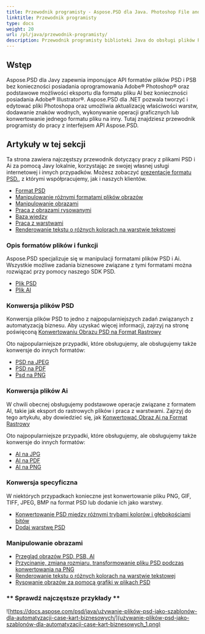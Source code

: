 ```yaml
---
title: Przewodnik programisty - Aspose.PSD dla Java. Photoshop File and Illustrator file Manipulation API
linktitle: Przewodnik programisty
type: docs
weight: 20
url: /pl/java/przewodnik-programisty/
description: Przewodnik programisty biblioteki Java do obsługi plików PSD Photoshop, który wyjaśnia, jak korzystać z Javy do pracy z plikami PSD i Ai lokalnie, za pośrednictwem własnej usługi internetowej lub w innych przypadkach.
---
```


## **Wstęp**

Aspose.PSD dla Javy zapewnia imponujące API formatów plików PSD i PSB bez konieczności posiadania oprogramowania Adobe® Photoshop® oraz podstawowe możliwości eksportu dla formatu pliku AI bez konieczności posiadania Adobe® Illustrator®. Aspose.PSD dla .NET pozwala tworzyć i edytować pliki Photoshopa oraz umożliwia aktualizację właściwości warstw, dodawanie znaków wodnych, wykonywanie operacji graficznych lub konwertowanie jednego formatu pliku na inny. Tutaj znajdziesz przewodnik programisty do pracy z interfejsem API Aspose.PSD.

## **Artykuły w tej sekcji**
Ta strona zawiera najczęstszy przewodnik dotyczący pracy z plikami PSD i Ai za pomocą Javy lokalnie, korzystając ze swojej własnej usługi internetowej i innych przypadków. Możesz zobaczyć [prezentacje formatu PSD.](/psd/pl/java/pokazy/), z którymi współpracujemy, jak i naszych klientów.

- [Format PSD](/psd/pl/java/format-psd)
- [Manipulowanie różnymi formatami plików obrazów](/psd/pl/java/manipulowanie-roznymi-formatami-plikow-obrazow/)
- [Manipulowanie obrazami](/psd/pl/java/manipulowanie-obrazami/)
- [Praca z obrazami rysowanymi](/psd/pl/java/praca-z-obrazami-rysowanymi/)
- [Baza wiedzy](/psd/pl/java/baza-wiedzy/)
- [Praca z warstwami](/psd/pl/java/praca-z-warstwami/)
- [Renderowanie tekstu o różnych kolorach na warstwie tekstowej](/psd/pl/java/renderowanie-tekstu-o-roznych-kolorach-na-warstwie-tekstowej/)

### **Opis formatów plików i funkcji**
Aspose.PSD specjalizuje się w manipulacji formatami plików PSD i Ai. Wszystkie możliwe zadania biznesowe związane z tymi formatami można rozwiązać przy pomocy naszego SDK PSD.

- [Plik PSD](/psd/pl/psd-plik/)
- [Plik AI](/psd/pl/ai-format-adobe-illustrator/)

### **Konwersja plików PSD**
Konwersja plików PSD to jedno z najpopularniejszych zadań związanych z automatyzacją biznesu. Aby uzyskać więcej informacji, zajrzyj na stronę poświęconą [Konwertowaniu Obrazu PSD na Format Rastrowy](/psd/pl/java/konwertowanie-obrazu-psd-na-format-rastrowy/)

Oto najpopularniejsze przypadki, które obsługujemy, ale obsługujemy także konwersje do innych formatów:

- [PSD na JPEG](/psd/pl/java/konwersja/psd-na-jpg/)
- [PSD na PDF](/psd/pl/java/konwersja/psd-na-pdf/)
- [Psd na PNG](/psd/pl/java/konwersja/psd-na-png/)

### **Konwersja plików Ai**
W chwili obecnej obsługujemy podstawowe operacje związane z formatem AI, takie jak eksport do rastrowych plików i praca z warstwami. Zajrzyj do tego artykułu, aby dowiedzieć się, jak [Konwertować Obraz Ai na Format Rastrowy](/psd/pl/java/manipulacja-plikami-ai/)

Oto najpopularniejsze przypadki, które obsługujemy, ale obsługujemy także konwersje do innych formatów:

- [AI na JPG](/psd/pl/java/konwersja/ai-na-jpg/)
- [AI na PDF](/psd/pl/java/konwersja/ai-na-pdf/)
- [AI na PNG](/psd/pl/java/konwersja/ai-na-png/)

### **Konwersja specyficzna**
W niektórych przypadkach konieczne jest konwertowanie pliku PNG, GIF, TIFF, JPEG, BMP na format PSD lub dodanie ich jako warstwy.

- [Konwertowanie PSD między różnymi trybami kolorów i głębokościami bitów](/psd/pl/java/glebokosc-bitow-kolorow-tryb-konwersji/)
- [Dodaj warstwę PSD](/psd/pl/java/dodawanie-warstwy-z-pliku-do-edycji/)

### **Manipulowanie obrazami**
- [Przegląd obrazów PSD, PSB, AI](/psd/pl/java/aktualizowanie-plikow-psd-psb-z-javą/)
- [Przycinanie, zmiana rozmiaru, transformowanie pliku PSD podczas konwertowania na PNG](/psd/pl/java/manipulacja-warstwami-psd/)
- [Renderowanie tekstu o różnych kolorach na warstwie tekstowej](/psd/pl/java/praca-z-obrazami-rysowanymi/)
- [Rysowanie obrazów za pomocą grafiki w plikach PSD](/psd/pl/java/api-graficzne/)
  
### ** Sprawdź najczęstsze przykłady **

![https://docs.aspose.com/psd/java/używanie-plików-psd-jako-szablonów-dla-automatyzacji-case-kart-biznesowych/](używanie-plików-psd-jako-szablonów-dla-automatyzacji-case-kart-biznesowych_1.png)

